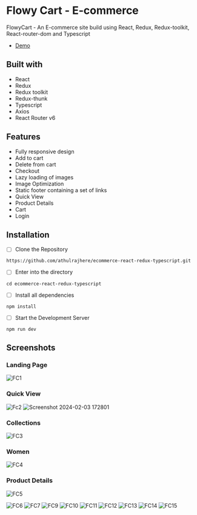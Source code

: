 # Flowy Cart - E-commerce

FlowyCart - An E-commerce site build using React, Redux, Redux-toolkit, React-router-dom and Typescript

- [Demo](https://flowy-cart.vercel.app/)

## Built with

+ React
+ Redux
+ Redux toolkit
+ Redux-thunk
+ Typescript
+ Axios
+ React Router v6

## Features

+ Fully responsive design
+ Add to cart
+ Delete from cart
+ Checkout
+ Lazy loading of images
+ Image Optimization
+ Static footer containing a set of links
+ Quick View
+ Product Details
+ Cart
+ Login

## Installation

- [ ] Clone the Repository
```
https://github.com/athulrajhere/ecommerce-react-redux-typescript.git
```
- [ ] Enter into the directory
```
cd ecommerce-react-redux-typescript
```
- [ ] Install all dependencies
```
npm install
```
- [ ] Start the Development Server
```
npm run dev
```

## Screenshots


### Landing Page

![FC1](https://github.com/athulrajhere/FlowyCart-ecommerce-react-redux/assets/47721687/08bfe128-7342-4c40-8068-f6e925391932)
### Quick View

![Fc2](https://github.com/athulrajhere/FlowyCart-ecommerce-react-redux/assets/47721687/3791886a-949f-459a-bb0c-6717d5872987)
![Screenshot 2024-02-03 172801](https://github.com/athulrajhere/FlowyCart-ecommerce-react-redux/assets/47721687/8028e20b-ba8f-4324-8119-d90d6cf02f66)

### Collections
![FC3](https://github.com/athulrajhere/FlowyCart-ecommerce-react-redux/assets/47721687/698c079d-a4ee-463d-ace3-5f0236eb7795)

### Women

![FC4](https://github.com/athulrajhere/FlowyCart-ecommerce-react-redux/assets/47721687/0404dffe-fcad-443e-8e65-054c83b568e9)

### Product Details

![FC5](https://github.com/athulrajhere/FlowyCart-ecommerce-react-redux/assets/47721687/b2151f0a-5037-4355-909f-87ba054a0085)


![FC6](https://github.com/athulrajhere/FlowyCart-ecommerce-react-redux/assets/47721687/536a196e-928d-47c4-b212-02081be8b5be)
![FC7](https://github.com/athulrajhere/FlowyCart-ecommerce-react-redux/assets/47721687/13cc6369-f7bc-4119-a159-157dca1f28ea)
![FC9](https://github.com/athulrajhere/FlowyCart-ecommerce-react-redux/assets/47721687/3ee72e18-4ae5-4305-8822-03868063b08c)
![FC10](https://github.com/athulrajhere/FlowyCart-ecommerce-react-redux/assets/47721687/1b7fcc66-85f3-496e-96e4-579248a5b3f0)
![FC11](https://github.com/athulrajhere/FlowyCart-ecommerce-react-redux/assets/47721687/3e10c9ee-c504-4635-99ae-cf76931a3d65)
![FC12](https://github.com/athulrajhere/FlowyCart-ecommerce-react-redux/assets/47721687/608ed03d-3184-4a65-aec0-f946765a1291)
![FC13](https://github.com/athulrajhere/FlowyCart-ecommerce-react-redux/assets/47721687/fe099ccc-9c70-469c-92db-00e6afb8f615)
![FC14](https://github.com/athulrajhere/FlowyCart-ecommerce-react-redux/assets/47721687/aa80a7d6-eb6a-467b-ba2e-db0604af676a)
![FC15](https://github.com/athulrajhere/FlowyCart-ecommerce-react-redux/assets/47721687/dab47779-8b55-4b6b-bc3c-491e806f50b9)
